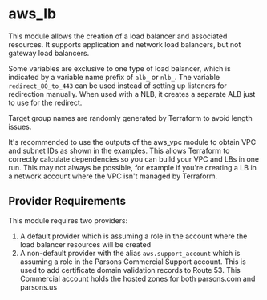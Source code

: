 # aws_lb

This module allows the creation of a load balancer and associated resources. It supports
application and network load balancers, but not gateway load balancers.

Some variables are exclusive to one type of load balancer, which is indicated by a
variable name prefix of `alb_` or `nlb_`. The variable `redirect_80_to_443` can be used
instead of setting up listeners for redirection manually. When used with a NLB, it
creates a separate ALB just to use for the redirect.

Target group names are randomly generated by Terraform to avoid length issues.

It's recommended to use the outputs of the aws_vpc module to obtain VPC and subnet IDs
as shown in the examples. This allows Terraform to correctly calculate dependencies so
you can build your VPC and LBs in one run. This may not always be possible, for example
if you're creating a LB in a network account where the VPC isn't managed by Terraform.

## Provider Requirements

This module requires two providers:

1) A default provider which is assuming a role in the account where the load balancer
resources will be created
2) A non-default provider with the alias `aws.support_account` which is assuming a role
in the Parsons Commercial Support account. This is used to add certificate domain
validation records to Route 53. This Commercial account holds the hosted zones for both
parsons.com and parsons.us
